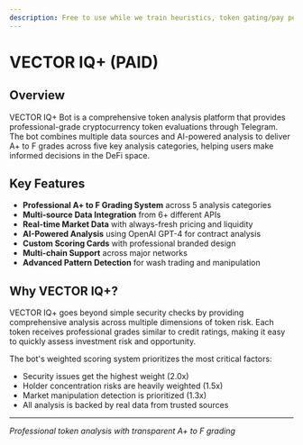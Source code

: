 ```yaml
---
description: Free to use while we train heuristics, token gating/pay per month coming soon.
---
```


# VECTOR IQ+ (PAID)

## Overview

VECTOR IQ+ Bot is a comprehensive token analysis platform that provides professional-grade cryptocurrency token evaluations through Telegram. The bot combines multiple data sources and AI-powered analysis to deliver A+ to F grades across five key analysis categories, helping users make informed decisions in the DeFi space.

## Key Features

* **Professional A+ to F Grading System** across 5 analysis categories
* **Multi-source Data Integration** from 6+ different APIs
* **Real-time Market Data** with always-fresh pricing and liquidity
* **AI-Powered Analysis** using OpenAI GPT-4 for contract analysis
* **Custom Scoring Cards** with professional branded design
* **Multi-chain Support** across major networks
* **Advanced Pattern Detection** for wash trading and manipulation

## Why VECTOR IQ+?

VECTOR IQ+ goes beyond simple security checks by providing comprehensive analysis across multiple dimensions of token risk. Each token receives professional grades similar to credit ratings, making it easy to quickly assess investment risk and opportunity.

The bot's weighted scoring system prioritizes the most critical factors:

* Security issues get the highest weight (2.0x)
* Holder concentration risks are heavily weighted (1.5x)
* Market manipulation detection is prioritized (1.3x)
* All analysis is backed by real data from trusted sources

***

_Professional token analysis with transparent A+ to F grading_
